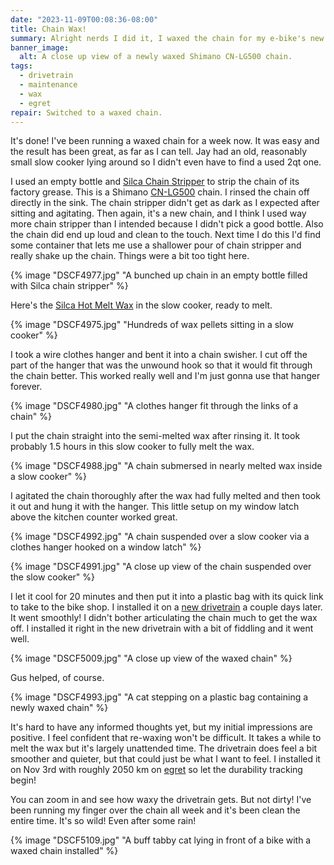 ```yaml
---
date: "2023-11-09T00:08:36-08:00"
title: Chain Wax!
summary: Alright nerds I did it, I waxed the chain for my e-bike's new drivetrain.
banner_image:
  alt: A close up view of a newly waxed Shimano CN-LG500 chain.
tags:
  - drivetrain
  - maintenance
  - wax
  - egret
repair: Switched to a waxed chain.
---
```


It's done! I've been running a waxed chain for a week now. It was easy and the result has been great, as far as I can tell. Jay had an old, reasonably small slow cooker lying around so I didn't even have to find a used 2qt one.

I used an empty bottle and [Silca Chain Stripper](https://silca.cc/collections/chain-lube-wax/products/chain-stripper) to strip the chain of its factory grease. This is a Shimano [CN-LG500](https://bike.shimano.com/en-US/product/component/ep8-ep800/CN-LG500.html) chain. I rinsed the chain off directly in the sink. The chain stripper didn't get as dark as I expected after sitting and agitating. Then again, it's a new chain, and I think I used way more chain stripper than I intended because I didn't pick a good bottle. Also the chain did end up loud and clean to the touch. Next time I do this I'd find some container that lets me use a shallower pour of chain stripper and really shake up the chain. Things were a bit too tight here.

{% image "DSCF4977.jpg" "A bunched up chain in an empty bottle filled with Silca chain stripper" %}

Here's the [Silca Hot Melt Wax](https://silca.cc/collections/chain-lube-wax/products/secret-chain-wax-blend) in the slow cooker, ready to melt.

{% image "DSCF4975.jpg" "Hundreds of wax pellets sitting in a slow cooker" %}

I took a wire clothes hanger and bent it into a chain swisher. I cut off the part of the hanger that was the unwound hook so that it would fit through the chain better. This worked really well and I'm just gonna use that hanger forever.

{% image "DSCF4980.jpg" "A clothes hanger fit through the links of a chain" %}

I put the chain straight into the semi-melted wax after rinsing it. It took probably 1.5 hours in this slow cooker to fully melt the wax.

{% image "DSCF4988.jpg" "A chain submersed in nearly melted wax inside a slow cooker" %}

I agitated the chain thoroughly after the wax had fully melted and then took it out and hung it with the hanger. This little setup on my window latch above the kitchen counter worked great.

{% image "DSCF4992.jpg" "A chain suspended over a slow cooker via a clothes hanger hooked on a window latch" %}

{% image "DSCF4991.jpg" "A close up view of the chain suspended over the slow cooker" %}

I let it cool for 20 minutes and then put it into a plastic bag with its quick link to take to the bike shop. I installed it on a [new drivetrain](/posts/cues-drivetrain-upgrade-for-egret) a couple days later. It went smoothly! I didn't bother articulating the chain much to get the wax off. I installed it right in the new drivetrain with a bit of fiddling and it went well.

{% image "DSCF5009.jpg" "A close up view of the waxed chain" %}

Gus helped, of course.

{% image "DSCF4993.jpg" "A cat stepping on a plastic bag containing a newly waxed chain" %}

It's hard to have any informed thoughts yet, but my initial impressions are positive. I feel confident that re-waxing won't be difficult. It takes a while to melt the wax but it's largely unattended time. The drivetrain does feel a bit smoother and quieter, but that could just be what I want to feel. I installed it on Nov 3rd with roughly 2050 km on [egret](/tags/egret/) so let the durability tracking begin!

You can zoom in and see how waxy the drivetrain gets. But not dirty! I've been running my finger over the chain all week and it's been clean the entire time. It's so wild! Even after some rain!

{% image "DSCF5109.jpg" "A buff tabby cat lying in front of a bike with a waxed chain installed" %}
